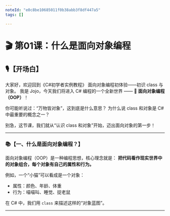 ```yaml
---
noteId: "e0c8be10685011f0b38abb3f8df447a5"
tags: []

---
```


# 🎬 第01课：什么是面向对象编程

## 🎙️【开场白】

大家好，欢迎回到《C#初学者实例教程》 面向对象编程初体验——初识 class 与对象。
我是 Jojo，今天我们将进入 C# 编程的一个全新世界 ——
🌟 **面向对象编程（OOP）**！

你可能听说过：“万物皆对象”，这到底是什么意思？
为什么说 class 和对象是 C# 中最重要的概念之一？

别急，这节课，我们就从“认识 class 和对象”开始，迈出面向对象的第一步！

---

### 📚【一、什么是面向对象编程？】

面向对象编程（OOP）是一种编程思想，核心理念就是：
**把代码看作现实世界中的对象组合，每个对象有自己的属性和行为。**

例如，一个“小猫”可以看成是一个对象：

* 属性：颜色、年龄、体重
* 行为：喵喵叫、睡觉、捉老鼠

在 C# 中，我们用 `class` 来描述这样的“对象蓝图”。

---